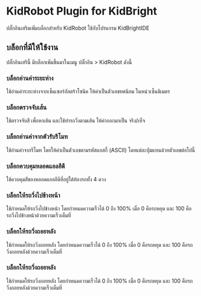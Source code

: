 # KidRobot Plugin for KidBright

ปลั๊กอินเสริมเพิ่มบล็อกสำหรับ KidRobot ใช้กับโปรแกรม KidBrightIDE


## บล็อกที่มีให้ใช้งาน

ปลั๊กอินเสรินี้ มีบล็อกเพิ่มขึ้นมาในเมนู ปลั๊กอิน > KidRobot ดังนี้

### บล็อกอ่านค่าระยะห่าง

ใช้อ่านค่าระยะห่างจากเซ็นเซอร์อัลตร้าโซนิค ให้ค่าเป็นตัวเลขทศนิยม ในหน่วเซ็นติเมตร

### บล็อกตรวจจับเส้น

ใช้ตรวจจับสี เพื่อหาเส้น และใช้ทำรถวิ่งตามเส้น ให้ค่าออกมาเป็น จริง/เท็จ

### บล็อกอ่านค่าจากตัวรับรีโมท

ใช้อ่านค่าจากรีโมท โดยให้ค่าเป็นตัวเลขตามรหัสแอสกี้ (ASCII) โดยแต่ละปุ่มแทนด้วยตัวเลขต่อไปนี้

### บล็อกควบคุมหลอดแอลอีดี

ใช้ควบคุมสีของหลอดแอลอีดีที่อยู่ใต้ท้องรถทั้ง 4 ดวง

### บล็อกให้รถวิ่งไปข้างหน้า

ใช้กำหนดให้รถวิ่งไปข้างหน้า โดยกำหนดความเร็วได้ 0 ถึง 100% เมื่อ 0 คือรถหยุด และ 100 คือรถวิ่งไปข้างหน้าด้วยความเร็วเต็มที่

### บล็อกให้รถวิ่งถอยหลัง

ใช้กำหนดให้รถวิ่งถอยหลัง โดยกำหนดความเร็วได้ 0 ถึง 100% เมื่อ 0 คือรถหยุด และ 100 คือรถวิ่งถอยหลังด้วยความเร็วเต็มที่

### บล็อกให้รถวิ่งถอยหลัง

ใช้กำหนดให้รถวิ่งถอยหลัง โดยกำหนดความเร็วได้ 0 ถึง 100% เมื่อ 0 คือรถหยุด และ 100 คือรถวิ่งถอยหลังด้วยความเร็วเต็มที่

